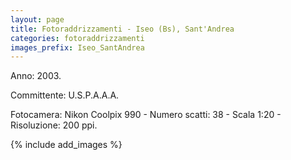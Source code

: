 ```yaml
---
layout: page
title: Fotoraddrizzamenti - Iseo (Bs), Sant'Andrea
categories: fotoraddrizzamenti
images_prefix: Iseo_SantAndrea
---
```


Anno: 2003.

Committente: U.S.P.A.A.A.

Fotocamera: Nikon Coolpix 990 - Numero scatti: 38 - Scala 1:20 - Risoluzione: 200 ppi.

{% include add_images %}
